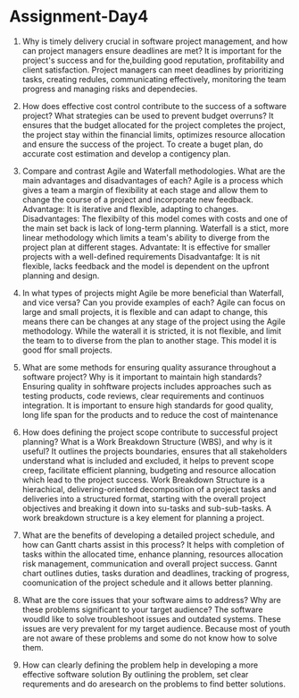 # Assignment-Day4
1. Why is timely delivery crucial in software project management, and how can project managers ensure deadlines are met?
It is important for the project's success and for the,building good reputation, profitability and client satisfaction. Project managers can meet deadlines by prioritizing tasks, creating redules, communicating effectively, monitoring the team progress and managing risks and dependecies.
2. How does effective cost control contribute to the success of a software project? What strategies can be used to prevent budget overruns?
It ensures that the budget allocated for the project completes the project, the project stay within the financial limits,  optimizes resource allocation and ensure the success of the project.
To create a buget plan, do accurate cost estimation and develop a contigency plan.

3. Compare and contrast Agile and Waterfall methodologies. What are the main advantages and disadvantages of each?
Agile is a process which gives a team a margin of flexibility at each stage and allow them to change the course of a project and incorporate new feedback.
Advantage: It is iterative and flexible, adapting to changes.
Disadvantages: The flexibilty of this model comes with costs  and one of the main set back is lack of long-term planning.
Waterfall is a stict, more linear methodology which limits a team's ability to diverge from the project plan at different stages.
Advantate: It is effective for smaller projects with a well-defined requirements 
Disadvantafge: It is nit flexible, lacks feedback and the model is dependent on the upfront planning and design. 

4. In what types of projects might Agile be more beneficial than Waterfall, and vice versa? Can you provide examples of each?
Agile can focus on large and small projects, it is flexible and can adapt to change, this means there can be changes at any stage of the project using the Agile methodology. While the waterall it is stricted, it is not flexible, and limit the team to to diverse from the plan to another stage. This model it is good ffor small projects.

5. What are some methods for ensuring quality assurance throughout a software project? Why is it important to maintain high standards?
Ensuring quality in sohftware projects includes approaches such as testing products, code reviews, clear requirements and continuos integration.
It is important to ensure high standards for good quality, long life span for the products and to reduce the cost of maintenance

6. How does defining the project scope contribute to successful project planning? What is a Work Breakdown Structure (WBS), and why is it useful?
It outlines the projects boundaries, ensures that all stakeholders understand what is included and excluded, it helps to prevent scope creep, facilitate  efficient planning, budgeting and resource allocation which lead to the project success.
Work Breakdown Structure is a hierachical, delivering-oriented decomposition of a project tasks and deliveries into a structured format, starting  with the overall project objectives and breaking it down into su-tasks and sub-sub-tasks. A work breakdown structure is a key element for planning a project.

7. What are the benefits of developing a detailed project schedule, and how can Gantt charts assist in this process?
It helps with completion of tasks within the allocated time, enhance planning, resources allocation risk management, communication and overall project success.
Gannt chart outlines duties, tasks duration and deadlines, tracking of progress, coomunication of the project schedule and it allows better planning.

8. What are the core issues that your software aims to address? Why are these problems significant to your target audience?
The software woudld like to solve troubleshoot issues and outdated systems. These issues are very prevalent for my target audience. Because most of youth are not aware of these problems and some do not know how to solve them.

9. How can clearly defining the problem help in developing a more effective software solution
By outlining the problem, set clear requrements and do aresearch on the problems to find better solutions. 
